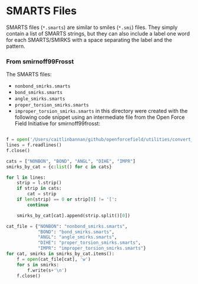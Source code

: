 # SMARTS Files

SMARTS files (`*.smarts`) are similar to smiles (`*.smi`) files.
They simply contain a list of SMARTS strings, but they can also include
a label one word for each SMARTS/SMIRKS with a space separating the
label and the pattern.

### From smirnoff99Frosst

The SMARTS files:
* `nonbond_smirks.smarts`
* `bond_smirks.smarts`
* `angle_smirks.smarts`
* `proper_torsion_smirks.smarts`
* `improper_torsion_smirks.smarts`
in this directory were created with the following code snippet
using an intermediate file from the Open Force Field Initiative
for smirnoff99frosst:

```python

f = open('/Users/caitlinbannan/github/openforcefield/utilities/convert_frosst/smirnoffishFrcmod.parm99Frosst.txt', 'r')
lines = f.readlines()
f.close()

cats = ["NONBON", "BOND", "ANGL", "DIHE", "IMPR"]
smirks_by_cat = {c:list() for c in cats}

for l in lines:
    strip = l.strip()
    if strip in cats:
        cat = strip
    if len(strip) == 0 or strip[0] != '[':
        continue

    smirks_by_cat[cat].append(strip.split()[0])

cat_file = {"NONBON": "nonbond_smirks.smarts",
            "BOND": "bond_smirks.smarts",
            "ANGL": "angle_smirks.smarts",
            "DIHE": "proper_torsion_smirks.smarts",
            "IMPR": "improper_torsion_smirks.smarts"}
for cat, smirks in smirks_by_cat.items():
    f = open(cat_file[cat], 'w')
    for s in smirks:
        f.write(s+'\n')
    f.close()
```

